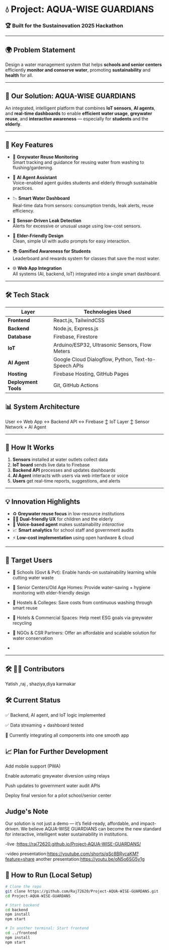# 💧 Project: AQUA-WISE GUARDIANS

### 🏆 Built for the Sustainovation 2025 Hackathon

---

## 🌍 Problem Statement

Design a water management system that helps **schools and senior centers** efficiently **monitor and conserve water**, promoting **sustainability** and **health** for all.

---

## 🚀 Our Solution: AQUA-WISE GUARDIANS

An integrated, intelligent platform that combines **IoT sensors**, **AI agents**, and **real-time dashboards** to enable **efficient water usage**, **greywater reuse**, and **interactive awareness** — especially for **students** and the **elderly**.

---

## 🎯 Key Features

- 🔁 **Greywater Reuse Monitoring**  
  Smart tracking and guidance for reusing water from washing to flushing/gardening.

- 🧠 **AI Agent Assistant**  
  Voice-enabled agent guides students and elderly through sustainable practices.

- 📉 **Smart Water Dashboard**  
  Real-time data from sensors: consumption trends, leak alerts, reuse efficiency.

- 🧪 **Sensor-Driven Leak Detection**  
  Alerts for excessive or unusual usage using low-cost sensors.

- 🧓 **Elder-Friendly Design**  
  Clean, simple UI with audio prompts for easy interaction.

- 📚 **Gamified Awareness for Students**  
  Leaderboard and rewards system for classes that save the most water.

- 🌐 **Web App Integration**  
  All systems (AI, backend, IoT) integrated into a single smart dashboard.

---

## 🛠️ Tech Stack

| Layer        | Technologies Used |
|--------------|-------------------|
| **Frontend** | React.js, TailwindCSS |
| **Backend**  | Node.js, Express.js |
| **Database** | Firebase, Firestore |
| **IoT**      | Arduino/ESP32, Ultrasonic Sensors, Flow Meters |
| **AI Agent** | Google Cloud Dialogflow, Python, Text-to-Speech APIs |
| **Hosting**  | Firebase Hosting, GitHub Pages |
| **Deployment Tools** | Git, GitHub Actions |
## 📊 System Architecture
User ↔ Web App ↔ Backend API ↔ Firebase
↕
IoT Layer
↕
Sensor Network + AI Agent


---

## 🧪 How It Works

1. **Sensors** installed at water outlets collect data
2. **IoT board** sends live data to Firebase
3. **Backend API** processes and updates dashboards
4. **AI Agent** interacts with users via web interface or voice
5. **Users** get real-time reports, suggestions, and alerts

---

## 💡 Innovation Highlights

- ♻️ **Greywater reuse focus** in low-resource institutions
- 🧓👦 **Dual-friendly UX** for children and the elderly
- 🧠 **Voice-based agent** makes sustainability *interactive*
- 📈 **Smart analytics** for school staff and government audits
- ⚡ **Low-cost implementation** using open hardware & cloud

---

## 🎯 Target Users

- 🏫 Schools (Govt & Pvt): Enable hands-on sustainability learning while cutting water waste
- 🧓 Senior Centers/Old Age Homes: Provide water-saving + hygiene monitoring with elder-friendly design
- 🏨 Hostels & Colleges: Save costs from continuous washing through smart reuse
- 🏢 Hotels & Commercial Spaces: Help meet ESG goals via greywater recycling
- 🤝 NGOs & CSR Partners: Offer an affordable and scalable solution for water conservation

-


---
## 🛠️ 👨‍💻 Contributors
 Yatish	,raj , shaziya,diya karmakar

## 🛠 Current Status
✅ Backend, AI agent, and IoT logic implemented

✅ Data streaming + dashboard tested

🔄 Currently integrating all components into one smooth app
## 📈 Plan for Further Development
Add mobile support (PWA)

Enable automatic greywater diversion using relays

Push updates to government water audit APIs

Deploy final version for a pilot school/senior center

##  Judge's Note
Our solution is not just a demo — it’s field-ready, affordable, and impact-driven.
We believe AQUA-WISE GUARDIANS can become the new standard for interactive, intelligent water sustainability in institutions.  

-live :https://raj72620.github.io/Project-AQUA-WISE-GUARDANS/

-video presentation:https://youtube.com/shorts/qSc8BRycaKM?feature=share
another presentation:https://youtu.be/oN5o6SG5y1g 
## 🧪 How to Run (Local Setup)

```bash
# Clone the repo
git clone https://github.com/Raj72620/Project-AQUA-WISE-GUARDANS.git
cd Project-AQUA-WISE-GUARDANS

# Start backend
cd backend
npm install
npm start

# In another terminal: Start frontend
cd ../frontend
npm install
npm start






